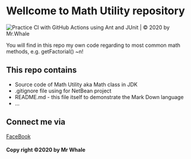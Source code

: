 # Wellcome to Math Utility repository
![Practice CI with GitHub Actions using Ant and JUnit | © 2020 by Mr.Whale](https://github.com/RedKAa/math-util/workflows/Practice%20CI%20with%20GitHub%20Actions%20using%20Ant%20and%20JUnit%20%7C%20%C2%A9%202020%20by%20Mr.Whale/badge.svg)

You will find in this repo my own code
regarding to most common math methods, e.g.
getFactorial() ~n!

## This repo contains 
* Source code of Math Utility aka Math class in JDK
* .gitignore file using for NetBean project
* README.md - this file itself to demonstrate the Mark Down language
* ...

## Connect me via
[FaceBook](https://facebook.com/nth777)
#### Copy right ©2020 by Mr Whale

